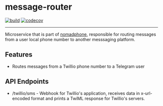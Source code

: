 # message-router

[![build](https://github.com/nomadphone/message-router/actions/workflows/build.yml/badge.svg)](https://github.com/nomadphone/message-router/actions/workflows/build.yml)  [![codecov](https://codecov.io/github/nomadphone/message-router/branch/main/graph/badge.svg?token=8DRRQNYPLU)](https://codecov.io/github/nomadphone/message-router)

------

Microservice that is part of [nomadphone](github.com/nomadphone), responsible for routing messages from a user local phone number to another messsaging platform.

## Features

- Routes messages from a Twillio phone number to a Telegram user

## API Endpoints

- /twillio/sms - Webhook for Twillio's application, receives data in x-url-encoded format and prints a TwiML response for Twillio's servers.
